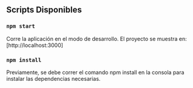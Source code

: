 ## Scripts Disponibles

### `npm start`

Corre la aplicación en el modo de desarrollo. El proyecto se muestra en: [http://localhost:3000]


### `npm install`

Previamente, se debe correr el comando npm install en la consola para instalar las dependencias necesarias.

